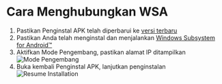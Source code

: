 # Cara Menghubungkan WSA
1. Pastikan Penginstal APK telah diperbarui ke [versi terbaru](https://www.microsoft.com/store/productId/9P2JFQ43FPPG "APK Installer")
2. Pastikan Anda telah menginstal dan menjalankan [Windows Subsystem for Android™](https://www.microsoft.com/store/productId/9P3395VX91NR)
3. Aktifkan Mode Pengembang, pastikan alamat IP ditampilkan![Mode Pengembang](https://raw.githubusercontent.com/Paving-Base/APK-Installer/screenshots/Documents/Tutorials/How%20To%20Connect%20WSA/Images/Snipaste_2022-10-02_19-02-09.png)
4. Buka kembali Penginstal APK, lanjutkan penginstalan![Resume Installation](https://raw.githubusercontent.com/Paving-Base/APK-Installer/screenshots/Documents/Tutorials/How%20To%20Connect%20WSA/Images/Snipaste_2022-10-02_17-34-04.png)
